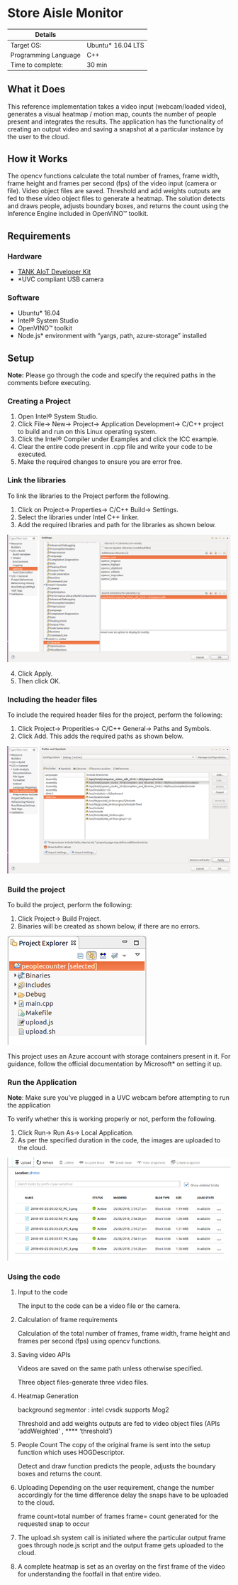 # Store Aisle Monitor


| Details            |                 |
|-----------------------|------------------|
| Target OS:            |  Ubuntu\* 16.04 LTS     |
| Programming Language  |  C++ |
| Time to complete:     |  30 min      |


## What it Does

This reference implementation takes a video input (webcam/loaded video), generates a visual heatmap / motion map, counts the number of people present and integrates the results. The application has the functionality of creating an output video and saving a snapshot at a particular instance by the user to the cloud.

## How it Works
The opencv functions calculate the total number of frames, frame width, frame height and frames per second (fps) of the video input (camera or file). Video object files are saved. Threshold and add weights outputs are fed to these video object files to generate a heatmap. The solution detects and draws people, adjusts boundary boxes, and returns the count using the Inference Engine included in OpenVINO™ toolkit. 

## Requirements
### Hardware
* [TANK AIoT Developer Kit](https://software.intel.com/en-us/iot/hardware/iei-tank-dev-kit)
* *UVC compliant USB camera

### Software
* Ubuntu* 16.04
* Intel® System Studio
* OpenVINO™ toolkit
* Node.js* environment with “yargs, path, azure-storage” installed

## Setup

**Note:** Please go through the code and specify the required paths in the comments before executing.

### Creating a Project
1. Open Intel® System Studio.
2. Click File→ New→ Project→ Application Development→ C/C++ project to build and run on this Linux operating system.
3. Click the Intel® Compiler under Examples and click the ICC example.
4. Clear the entire code present in .cpp file and write your code to be executed.
5. Make the required changes to ensure you are error free.

### Link the libraries
To link the libraries to the Project perform the following.
1. Click on Project→ Properties→ C/C++ Build→ Settings.
2. Select the libraries under Intel C++ linker.
3. Add the required libraries and path for the libraries as shown below.

![Figure 1](./images/figure1.png)

4. Click Apply.
5. Then click OK.

### Including the header files
To include the required header files for the project, perform the following:
1. Click Project→ Properities→ C/C++ General→ Paths and Symbols.
2. Click Add. This adds the required paths as shown below.

![Figure 2](./images/figure2.png)

### Build the project
To build the project, perform the following:
1. Click Project→ Build Project.
2. Binaries will be created as shown below, if there are no errors.

![Figure 3](./images/figure3.png)

This project uses an Azure account with storage containers present in it.
For guidance, follow the official documentation by Microsoft* on setting it up.

### Run the Application
**Note**: Make sure you've plugged in a UVC webcam before attempting to
run the application

To verify whether this is working properly or not, perform the following. 

1. Click Run→ Run As→ Local Application.
2. As per the specified duration in the code, the images are uploaded to the cloud.

![Figure 4](./images/figure4.png)


### Using the code
1. Input to the code

   The input to the code can be a video file or the camera.

2. Calculation of frame requirements

   Calculation of the total number of frames, frame width, frame height and frames per second (fps) using opencv functions.

3. Saving video APIs

   Videos are saved on the same path unless otherwise specified.

   Three object files-generate three video files.

4. Heatmap Generation

   background segmentor : intel cvsdk supports Mog2
   
   Threshold and add weights outputs are fed to video object files (APIs ‘addWeighted’ , **** ‘threshold’)

5. People Count
   The copy of the original frame is sent into the setup function which uses HOGDescriptor.

   Detect and draw function predicts the people, adjusts the boundary boxes and returns the count.

6. Uploading
   Depending on the user requirement, change the number accordingly for the time difference delay the snaps have to be uploaded to the cloud.

   frame count=total number of frames
   frame= count generated for the requested snap to occur

7.  The upload.sh system call is initiated where the particular output frame goes through node.js script and the output frame gets uploaded to the cloud.

8. A complete heatmap is set as an overlay on the first frame of the video for understanding the footfall in that entire video.

